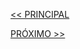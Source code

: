 [<< PRINCIPAL](https://github.com/pvreboucas/entrega-continua-cd)


[PRÓXIMO >>](https://github.com/pvreboucas/entrega-continua-cd/tree/aula-02/aulas)
